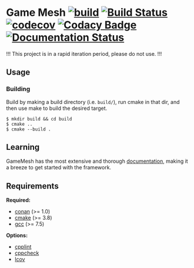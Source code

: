 
# Game Mesh [![build](https://github.com/tweether/game-mesh/workflows/build/badge.svg)](https://github.com/tweether/game-mesh/actions?query=workflow%3Abuild) [![Build Status](https://travis-ci.com/tweether/game-mesh.svg?branch=master)](https://travis-ci.com/tweether/game-mesh) [![codecov](https://codecov.io/gh/tweether/game-mesh/branch/master/graph/badge.svg)](https://codecov.io/gh/tweether/game-mesh) [![Codacy Badge](https://api.codacy.com/project/badge/Grade/14e8cb11e6cb4b8897e8939cce256dac)](https://www.codacy.com/gh/tweether/game-mesh?utm_source=github.com&amp;utm_medium=referral&amp;utm_content=tweether/game-mesh&amp;utm_campaign=Badge_Grade) [![Documentation Status](https://readthedocs.org/projects/game-mesh/badge/?version=latest)](https://game-mesh.readthedocs.io/en/latest/?badge=latest)

!!! This project is in a rapid iteration period, please do not use. !!!

## Usage

### Building

Build by making a build directory (i.e. `build/`), run cmake in that dir, and then use make to build the desired target.

```shell
$ mkdir build && cd build
$ cmake ..
$ cmake --build .
```

## Learning

GameMesh has the most extensive and thorough [documentation](https://game-mesh.readthedocs.io/en/latest/), making it a breeze to get started with the framework.

## Requirements

**Required:**
- [conan](https://conan.io/) (>= 1.0)
- [cmake](https://cmake.org/) (>= 3.8)
- [gcc](https://gcc.gnu.org/) (>= 7.5)

**Options:**
- [cpplint](https://github.com/cpplint/cpplint)
- [cppcheck](http://cppcheck.sourceforge.net/)
- [lcov](http://ltp.sourceforge.net/coverage/lcov.php)

